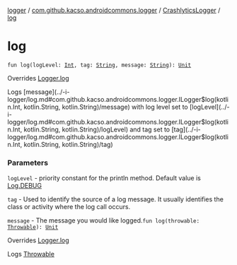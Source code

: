 [logger](../../index.md) / [com.github.kacso.androidcommons.logger](../index.md) / [CrashlyticsLogger](index.md) / [log](./log.md)

# log

`fun log(logLevel: `[`Int`](https://kotlinlang.org/api/latest/jvm/stdlib/kotlin/-int/index.html)`, tag: `[`String`](https://kotlinlang.org/api/latest/jvm/stdlib/kotlin/-string/index.html)`, message: `[`String`](https://kotlinlang.org/api/latest/jvm/stdlib/kotlin/-string/index.html)`): `[`Unit`](https://kotlinlang.org/api/latest/jvm/stdlib/kotlin/-unit/index.html)

Overrides [Logger.log](../-logger/log.md)

Logs [message](../-i-logger/log.md#com.github.kacso.androidcommons.logger.ILogger$log(kotlin.Int, kotlin.String, kotlin.String)/message) with log level set to [logLevel](../-i-logger/log.md#com.github.kacso.androidcommons.logger.ILogger$log(kotlin.Int, kotlin.String, kotlin.String)/logLevel) and tag set to [tag](../-i-logger/log.md#com.github.kacso.androidcommons.logger.ILogger$log(kotlin.Int, kotlin.String, kotlin.String)/tag)

### Parameters

`logLevel` - priority constant for the println method. Default value is [Log.DEBUG](#)

`tag` - Used to identify the source of a log message.  It usually identifies
    the class or activity where the log call occurs.

`message` - The message you would like logged.`fun log(throwable: `[`Throwable`](https://kotlinlang.org/api/latest/jvm/stdlib/kotlin/-throwable/index.html)`): `[`Unit`](https://kotlinlang.org/api/latest/jvm/stdlib/kotlin/-unit/index.html)

Overrides [Logger.log](../-logger/log.md)

Logs [Throwable](https://kotlinlang.org/api/latest/jvm/stdlib/kotlin/-throwable/index.html)

